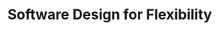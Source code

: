 # Software Design for Flexibility

<PDF url="/pdf/Software Design for Flexibility - Chris Hanson.pdf" />